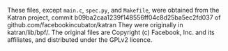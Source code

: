 These files, except `main.c`, `spec.py`, and `Makefile`, were obtained from the Katran project, commit b09ba2caa1239f148556ff04c8d25ba5ec2fd037 of github.com/facebookincubator/katran
They were originally in katran/lib/bpf/.
The original files are Copyright (c) Facebook, Inc. and its affiliates, and distributed under the GPLv2 licence.
